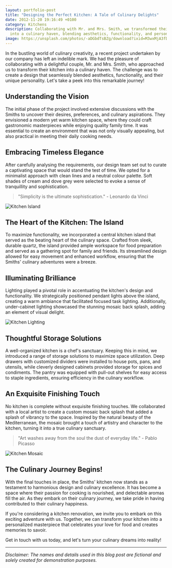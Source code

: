 ```yaml
---
layout: portfolio-post
title: "Designing the Perfect Kitchen: A Tale of Culinary Delights"
date: 2012-11-20 19:16:49 +0100
category: Kitchens
description: Collaborating with Mr. and Mrs. Smith, we transformed their kitchen
  into a culinary haven, blending aesthetics, functionality, and personality.
image: https://unsplash.com/photos/-aDGbdTsBZg/download?ixid=M3wxMjA3fDB8MXxzZWFyY2h8M3x8a2l0Y2hlbnN8ZW58MHx8fHwxNjg3MTE2NjY3fDA&force=true&w=1920
---
```

In the bustling world of culinary creativity, a recent project undertaken by our company has left an indelible mark. We had the pleasure of collaborating with a delightful couple, Mr. and Mrs. Smith, who approached us to transform their kitchen into a culinary haven. The challenge was to create a design that seamlessly blended aesthetics, functionality, and their unique personality. Let's take a peek into this remarkable journey!

## Understanding the Vision

The initial phase of the project involved extensive discussions with the Smiths to uncover their desires, preferences, and culinary aspirations. They envisioned a modern yet warm kitchen space, where they could craft gastronomic masterpieces while enjoying quality family time. It was essential to create an environment that was not only visually appealing, but also practical in meeting their daily cooking needs.

## Embracing Timeless Elegance

After carefully analysing the requirements, our design team set out to curate a captivating space that would stand the test of time. We opted for a minimalist approach with clean lines and a neutral colour palette. Soft shades of cream and dove grey were selected to evoke a sense of tranquillity and sophistication.

> "Simplicity is the ultimate sophistication." - Leonardo da Vinci

![Kitchen Island](https://unsplash.com/photos/NTH9ZZcUih8/download?ixid=M3wxMjA3fDB8MXxzZWFyY2h8NHx8a2l0Y2hlbnN8ZW58MHx8fHwxNjg3MTE2NjY3fDA&force=true&w=1920)

## The Heart of the Kitchen: The Island

To maximize functionality, we incorporated a central kitchen island that served as the beating heart of the culinary space. Crafted from sleek, durable quartz, the island provided ample workspace for food preparation and served as a gathering spot for family and friends. Its streamlined design allowed for easy movement and enhanced workflow, ensuring that the Smiths' culinary adventures were a breeze.

## Illuminating Brilliance

Lighting played a pivotal role in accentuating the kitchen's design and functionality. We strategically positioned pendant lights above the island, creating a warm ambiance that facilitated focused task lighting. Additionally, under-cabinet lighting showcased the stunning mosaic back splash, adding an element of visual delight.

![Kitchen Lighting](https://unsplash.com/photos/Mr2sz24thbE/download?ixid=M3wxMjA3fDB8MXxzZWFyY2h8Nnx8a2l0Y2hlbnN8ZW58MHx8fHwxNjg3MTE2NjY3fDA&force=true&w=1920)

## Thoughtful Storage Solutions

A well-organized kitchen is a chef's sanctuary. Keeping this in mind, we introduced a range of storage solutions to maximize space utilization. Deep drawers with customized dividers were installed to house pots, pans, and utensils, while cleverly designed cabinets provided storage for spices and condiments. The pantry was equipped with pull-out shelves for easy access to staple ingredients, ensuring efficiency in the culinary workflow.

## An Exquisite Finishing Touch

No kitchen is complete without exquisite finishing touches. We collaborated with a local artist to create a custom mosaic back splash that added a splash of vibrancy to the space. Inspired by the natural beauty of the Mediterranean, the mosaic brought a touch of artistry and character to the kitchen, turning it into a true culinary sanctuary.

> "Art washes away from the soul the dust of everyday life." - Pablo Picasso

![Kitchen Mosaic](https://unsplash.com/photos/RryFk4n-vOs/download?ixid=M3wxMjA3fDB8MXxzZWFyY2h8MTF8fGtpdGNoZW5zfGVufDB8fHx8MTY4NzExNjY2N3ww&force=true&w=1920)

## The Culinary Journey Begins!

With the final touches in place, the Smiths' kitchen now stands as a testament to harmonious design and culinary excellence. It has become a space where their passion for cooking is nourished, and delectable aromas fill the air. As they embark on their culinary journey, we take pride in having contributed to their culinary happiness.

If you're considering a kitchen renovation, we invite you to embark on this exciting adventure with us. Together, we can transform your kitchen into a personalized masterpiece that celebrates your love for food and creates memories to savoir.

Get in touch with us today, and let's turn your culinary dreams into reality!

- - -

*Disclaimer: The names and details used in this blog post are fictional and solely created for demonstration purposes.*